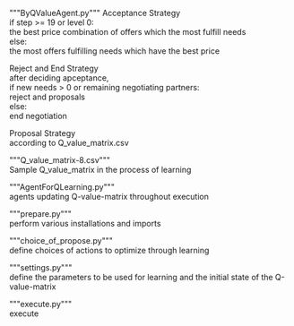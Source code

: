 """ByQValueAgent.py"""
Acceptance Strategy\
  if step >= 19 or level 0:\
    the best price combination of offers which the most fulfill needs\
  else:\
    the most offers fulfilling needs which have the best price

Reject and End Strategy\
  after deciding apceptance,\
  if new needs > 0 or remaining negotiating partners:\
    reject and proposals\
  else:\
    end negotiation

Proposal Strategy\
  according to Q_value_matrix.csv


"""Q_value_matrix-8.csv"""\
Sample Q_value_matrix in the process of learning


"""AgentForQLearning.py"""\
agents updating Q-value-matrix throughout execution


"""prepare.py"""\
perform various installations and imports


"""choice_of_propose.py"""\
define choices of actions to optimize through learning


"""settings.py"""\
define the parameters to be used for learning and the initial state of the Q-value-matrix


"""execute.py"""\
execute
